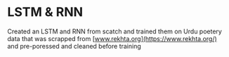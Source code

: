 # LSTM & RNN

Created an LSTM and RNN from scatch and trained them on Urdu poetery data that was scrapped from [www.rekhta.org](https://www.rekhta.org/) and pre-poressed and cleaned before training
